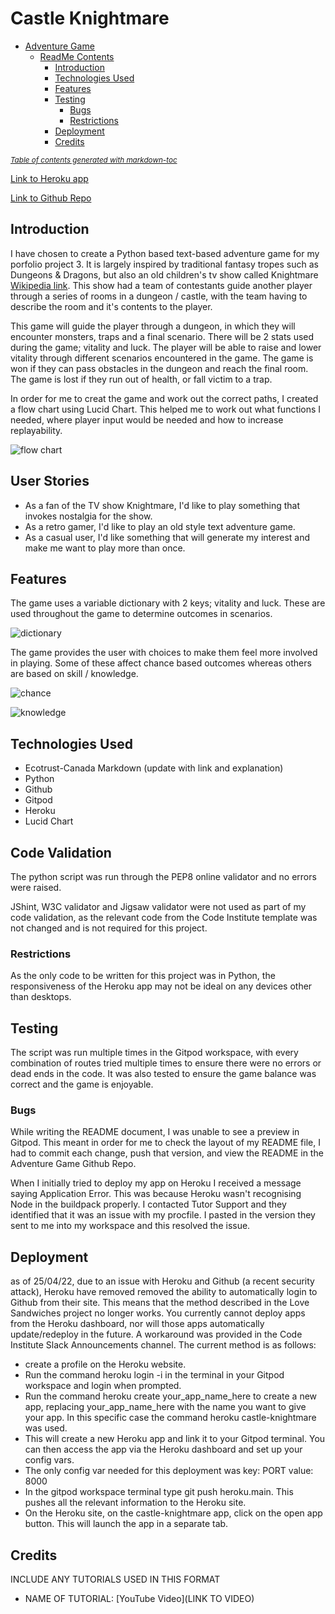 # Castle Knightmare

- [Adventure Game](#adventure-game)
  * [ReadMe Contents](#readme-contents)
    + [Introduction](#introduction)
    + [Technologies Used](#technologies-used)
    + [Features](#features)
    + [Testing](#testing)
      - [Bugs](#bugs) 
      - [Restrictions](#restrictions)    
    + [Deployment](#deployment)
    + [Credits](#credits)

<small><i><a href='http://ecotrust-canada.github.io/markdown-toc/'>Table of contents generated with markdown-toc</a></i></small>

[Link to Heroku app](https://castle-knightmare.herokuapp.com/)

[Link to Github Repo](https://github.com/george-downer40/text-adventure)

## Introduction

I have chosen to create a Python based text-based adventure game for my porfolio project 3. It is largely inspired by traditional fantasy tropes such as Dungeons & Dragons, but also an old children's tv show called Knightmare [Wikipedia link](https://en.wikipedia.org/wiki/Knightmare). This show had a team of contestants guide another player through a series of rooms in a dungeon / castle, with the team having to describe the room and it's contents to the player. 

This game will guide the player through a dungeon, in which they will encounter monsters, traps and a final scenario. There will be 2 stats used during the game; vitality and luck. The player will be able to raise and lower vitality through different scenarios encountered in the game. The game is won if they can pass obstacles in the dungeon and reach the final room. The game is lost if they run out of health, or fall victim to a trap.

In order for me to creat the game and work out the correct paths, I created a flow chart using Lucid Chart. This helped me to work out what functions I needed, where player input would be needed and how to increase replayability.

![flow chart](/assets/images/castle_knightmare_flowchart.png "Lucid Chart flow chart")

## User Stories

* As a fan of the TV show Knightmare, I'd like to play something that invokes nostalgia for the show.
* As a retro gamer, I'd like to play an old style text adventure game.
* As a casual user, I'd like something that will generate my interest and make me want to play more than once.

## Features

The game uses a variable dictionary with 2 keys; vitality and luck. These are used throughout the game to determine outcomes in scenarios.

![dictionary](/assets/images/castle_knightmare_flowchart.png "PLAYER_STATS dictionary")

The game provides the user with choices to make them feel more involved in playing. Some of these affect chance based outcomes whereas others are based on skill / knowledge.

![chance](/assets/images/castle_knightmare_flowchart.png "chance based outcome")

![knowledge](/assets/images/castle_knightmare_flowchart.png "skill / knowledge based outcome")

## Technologies Used

* Ecotrust-Canada Markdown (update with link and explanation)
* Python
* Github
* Gitpod
* Heroku
* Lucid Chart

## Code Validation

The python script was run through the PEP8 online validator and no errors were raised.

JShint, W3C validator and Jigsaw validator were not used as part of my code validation, as the relevant code from the Code Institute template was not changed and is not required for this project.

### Restrictions

As the only code to be written for this project was in Python, the responsiveness of the Heroku app may not be ideal on any devices other than desktops.






## Testing

The script was run multiple times in the Gitpod workspace, with every combination of routes tried multiple times to ensure there were no errors or dead ends in the code. It was also tested to ensure the game balance was correct and the game is enjoyable.

### Bugs

While writing the README document, I was unable to see a preview in Gitpod. This meant in order for me to check the layout of my README file, I had to commit each change, push that version, and view the README in the Adventure Game Github Repo.

When I initially tried to deploy my app on Heroku I received a message saying Application Error. This was because Heroku wasn't recognising Node in the buildpack properly. I contacted Tutor Support and they identified that it was an issue with my procfile. I pasted in the version they sent to me into my workspace and this resolved the issue.

## Deployment

as of 25/04/22, due to an issue with Heroku and Github (a recent security attack), Heroku have removed removed the ability to automatically login to Github from their site. This means that the method described in the Love Sandwiches project no longer works. You currently cannot deploy apps from the Heroku dashboard, nor will those apps automatically update/redeploy in the future. A workaround was provided in the Code Institute Slack Announcements channel. The current method is as follows:

* create a profile on the Heroku website.
* Run the command heroku login -i in the terminal in your Gitpod workspace and login when prompted. 
* Run the command heroku create your_app_name_here to create a new app, replacing your_app_name_here with the name you want to give your  app. In this specific case the command heroku castle-knightmare was used. 
* This will create a new Heroku app and link it to your Gitpod terminal. You can then access the app via the Heroku dashboard and set up your config vars.
* The only config var needed for this deployment was key: PORT value: 8000
* In the gitpod workspace terminal type git push heroku.main. This pushes all the relevant information to the Heroku site.
* On the Heroku site, on the castle-knightmare app, click on the open app button. This will launch the app in a separate tab.


## Credits

INCLUDE ANY TUTORIALS USED IN THIS FORMAT

* NAME OF TUTORIAL: [YouTube Video](LINK TO VIDEO)